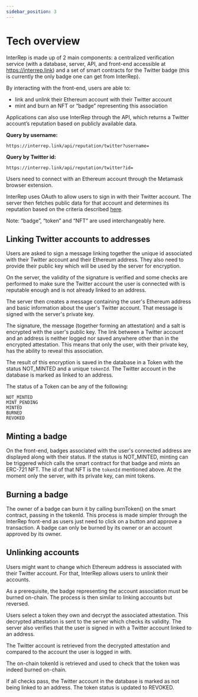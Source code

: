 ```yaml
---
sidebar_position: 3
---
```


# Tech overview

InterRep is made up of 2 main components: a centralized verification service (with a database, server, API, and front-end accessible at https://interrep.link) and a set of smart contracts for the Twitter badge (this is currently the only badge one can get from InterRep).

By interacting with the front-end, users are able to:

- link and unlink their Ethereum account with their Twitter account
- mint and burn an NFT or “badge” representing this association

Applications can also use InterRep through the API, which returns a Twitter account’s reputation based on publicly available data.

**Query by username:**

```
https://interrep.link/api/reputation/twitter?username=
```

**Query by Twitter id:**

```
https://interrep.link/api/reputation/twitter?id=
```

Users need to connect with an Ethereum account through the Metamask browser extension.

InterRep uses OAuth to allow users to sign in with their Twitter account. The server then fetches public data for that account and determines its reputation based on the criteria described [here](https://github.com/ra-phael/interRep-contracts/wiki/Twitter-Reputation-Criteria).

Note: “badge”, “token” and “NFT” are used interchangeably here.

## Linking Twitter accounts to addresses

Users are asked to sign a message linking together the unique id associated with their Twitter account and their Ethereum address. They also need to provide their public key which will be used by the server for encryption.

On the server, the validity of the signature is verified and some checks are performed to make sure the Twitter account the user is connected with is reputable enough and is not already linked to an address.

The server then creates a message containing the user's Ethereum address and basic information about the user's Twitter account. That message is signed with the server's private key.

The signature, the message (together forming an attestation) and a salt is encrypted with the user's public key. The link between a Twitter account and an address is neither logged nor saved anywhere other than in the encrypted attestation. This means that only the user, with their private key, has the ability to reveal this association.

The result of this encryption is saved in the database in a Token with the status NOT_MINTED and a unique `tokenId`. The Twitter account in the database is marked as linked to an address.

The status of a Token can be any of the following:

```
NOT_MINTED
MINT_PENDING
MINTED
BURNED
REVOKED
```

## Minting a badge

On the front-end, badges associated with the user's connected address are displayed along with their status. If the status is NOT_MINTED, minting can be triggered which calls the smart contract for that badge and mints an ERC-721 NFT. The id of that NFT is the `tokenId` mentioned above. At the moment only the server, with its private key, can mint tokens.

## Burning a badge

The owner of a badge can burn it by calling burnToken() on the smart contract, passing in the tokenId. This process is made simpler through the InterRep front-end as users just need to click on a button and approve a transaction. A badge can only be burned by its owner or an account approved by its owner.

## Unlinking accounts

Users might want to change which Ethereum address is associated with their Twitter account. For that, InterRep allows users to unlink their accounts.

As a prerequisite, the badge representing the account association must be burned on-chain. The process is then similar to linking accounts but reversed.

Users select a token they own and decrypt the associated attestation. This decrypted attestation is sent to the server which checks its validity. The server also verifies that the user is signed in with a Twitter account linked to an address.

The Twitter account is retrieved from the decrypted attestation and compared to the account the user is logged in with.

The on-chain tokenId is retrieved and used to check that the token was indeed burned on-chain.

If all checks pass, the Twitter account in the database is marked as not being linked to an address. The token status is updated to REVOKED.
